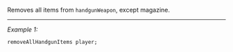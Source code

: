 Removes all items from `handgunWeapon`, except magazine.


---
*Example 1:*
```sqf
removeAllHandgunItems player;
```